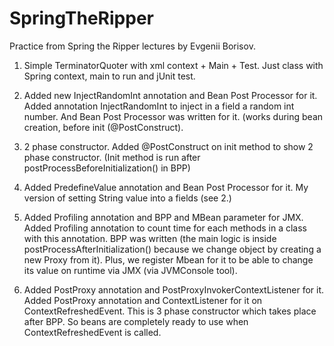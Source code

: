 # SpringTheRipper
Practice from Spring the Ripper lectures by Evgenii Borisov.


1. Simple TerminatorQuoter with xml context + Main + Test.
    Just class with Spring context, main to run and jUnit test.

2. Added new InjectRandomInt annotation and Bean Post Processor for it.
    Added annotation InjectRandomInt to inject in a field a random int number.
    And Bean Post Processor was written for it.
    (works during bean creation, before init (@PostConstruct).

3. 2 phase constructor.
    Added @PostConstruct on init method to show 2 phase constructor.
    (Init method is run after postProcessBeforeInitialization() in BPP)

4. Added PredefineValue annotation and Bean Post Processor for it.
    My version of setting String value into a fields (see 2.)

5. Added Profiling annotation and BPP and MBean parameter for JMX.
    Added Profiling annotation to count time for each methods in a class
    with this annotation. BPP was written (the main logic is inside
     postProcessAfterInitialization() because we change object by creating
     a new Proxy from it).
     Plus, we register Mbean for it to be able to change its value on runtime
     via JMX (via JVMConsole tool).

6. Added PostProxy annotation and PostProxyInvokerContextListener for it.
    Added PostProxy annotation and ContextListener for it on ContextRefreshedEvent.
    This is 3 phase constructor which takes place after BPP.
    So beans are completely ready to use when ContextRefreshedEvent is called.